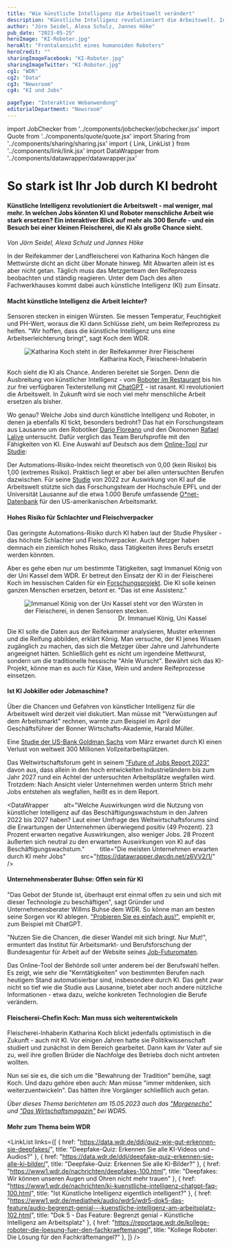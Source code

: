 ```yaml
---
title: "Wie künstliche Intelligenz die Arbeitswelt verändert"
description: "Künstliche Intelligenz revolutioniert die Arbeitswelt. In welchen Jobs könnten KI und Roboter menschliche Arbeit wie stark ersetzen? Ein interaktiver Blick auf mehr als 300 Berufe."
author: "Jörn Seidel, Alexa Schulz, Jannes Höke"
pub_date: "2023-05-25"
heroImage: "KI-Roboter.jpg"
heroAlt: "Frontalansicht eines humanoiden Roboters"
heroCredit: ""
sharingImageFacebook: "KI-Roboter.jpg"
sharingImageTwitter: "KI-Roboter.jpg"
cg1: "WDR"
cg2: "Data"
cg3: "Newsroom"
cg4: "KI und Jobs"

pageType: "Interaktive Webanwendung"
editorialDepartment: "Newsroom"
---
```


import JobChecker from '../components/jobchecker/jobchecker.jsx'
import Quote from '../components/quote/quote.jsx'
import Sharing from '../components/sharing/sharing.jsx'
import { Link, LinkList } from '../components/link/link.jsx'
import DataWrapper from '../components/datawrapper/datawrapper.jsx'

# So stark ist Ihr Job durch KI bedroht
#### Künstliche Intelligenz revolutioniert die Arbeitswelt - mal weniger, mal mehr. In welchen Jobs könnten KI und Roboter menschliche Arbeit wie stark ersetzen? Ein interaktiver Blick auf mehr als 300 Berufe - und ein Besuch bei einer kleinen Fleischerei, die KI als große Chance sieht.

<i>Von Jörn Seidel, Alexa Schulz und Jannes Höke</i>

In der Reifekammer der Landfleischerei von Katharina Koch hängen die Mettwürste dicht an dicht über Monate hinweg. Mit Abwarten allein ist es aber nicht getan. Täglich muss das Metzgerteam den Reifeprozess beobachten und ständig reagieren. Unter dem Dach des alten Fachwerkhauses kommt dabei auch künstliche Intelligenz (KI) zum Einsatz.

#### Macht künstliche Intelligenz die Arbeit leichter?

Sensoren stecken in einigen Würsten. Sie messen Temperatur, Feuchtigkeit und PH-Wert, woraus die KI dann Schlüsse zieht, um beim Reifeprozess zu helfen. "Wir hoffen, dass die künstliche Intelligenz uns eine Arbeitserleichterung bringt", sagt Koch dem WDR.

<figure role="group"><img src="Katharina_Koch.jpg" alt="Katharina Koch steht in der Reifekammer ihrer Fleischerei" /><figcaption style="text-align: end;">Katharina Koch, Fleischerei-Inhaberin</figcaption></figure>

Koch sieht die KI als Chance. Anderen bereitet sie Sorgen. Denn die Ausbreitung von künstlicher Intelligenz - vom [Roboter im Restaurant](https://reportage.wdr.de/kollege-roboter-die-loesung-fuer-den-fachkraeftemangel) bis hin zur frei verfügbaren Texterstellung mit [ChatGPT](https://www.quarks.de/podcast/quarks-daily-spezial-folge-88-was-koennen-chatbots-wie-chatgpt-wirklich-und-was-nicht/) - ist rasant. KI revolutioniert die Arbeitswelt. In Zukunft wird sie noch viel mehr menschliche Arbeit ersetzen als bisher.

Wo genau? Welche Jobs sind durch künstliche Intelligenz und Roboter, in denen ja ebenfalls KI tickt, besonders bedroht? Das hat ein Forschungsteam aus Lausanne um den Robotiker [Dario Floreano](https://people.epfl.ch/dario.floreano) und den Ökonomen [Rafael Lalive](https://wp.unil.ch/hecimpact/people/rafael-lalive/) untersucht. Dafür verglich das Team Berufsprofile mit den Fähigkeiten von KI. Eine Auswahl auf Deutsch aus dem [Online-Tool](http://lis2.epfl.ch/resiliencetorobots/) zur [Studie](https://www.science.org/doi/10.1126/scirobotics.abg5561):

<JobChecker>

Der Automations-Risiko-Index reicht theoretisch von 0,00 (kein Risiko) bis 1,00 (extremes Risiko). Praktisch liegt er aber bei allen untersuchten Berufen dazwischen. Für seine [Studie](https://www.science.org/doi/10.1126/scirobotics.abg5561) von 2022 zur Auswirkung von KI auf die Arbeitswelt stützte sich das Forschungsteam der Hochschule EPFL und der Universität Lausanne auf die etwa 1.000 Berufe umfassende [O*net-Datenbank](https://www.onetcenter.org/database.html) für den US-amerikanischen Arbeitsmarkt.

</JobChecker>

#### Hohes Risiko für Schlachter und Fleischverpacker

Das geringste Automations-Risiko durch KI haben laut der Studie Physiker - das höchste Schlachter und Fleischverpacker. Auch Metzger haben demnach ein ziemlich hohes Risiko, dass Tätigkeiten ihres Berufs ersetzt werden könnten.

Aber es gehe eben nur um bestimmte Tätigkeiten, sagt Immanuel König von der Uni Kassel dem WDR. Er betreut den Einsatz der KI in der Fleischerei Koch im hessischen Calden für ein [Forschungsprojekt](https://www.uni-kassel.de/uni/aktuelles/meldung/2022/11/23/kuenstliche-intelligenz-fuer-ahle-wurst-herstellung?cHash=58245447f47d03cdd4938249fe7e9fad). Die KI solle keinen ganzen Menschen ersetzen, betont er. "Das ist eine Assistenz."

<figure role="group"><img src="Immanuel_Koenig.jpg" alt="Immanuel König von der Uni Kassel steht vor den Würsten in der Fleischerei, in denen Sensoren stecken." /><figcaption style="text-align: end;">Dr. Immanuel König, Uni Kassel</figcaption></figure>

Die KI solle die Daten aus der Reifekammer analysieren, Muster erkennen und die Reifung abbilden, erklärt König. Man versuche, der KI jenes Wissen zugänglich zu machen, das sich die Metzger über Jahre und Jahrhunderte angeeignet hätten. Schließlich geht es nicht um irgendeine Mettwurst, sondern um die traditionelle hessische "Ahle Wurscht". Bewährt sich das KI-Projekt, könne man es auch für Käse, Wein und andere Reifeprozesse einsetzen.

#### Ist KI Jobkiller oder Jobmaschine?

Über die Chancen und Gefahren von künstlicher Intelligenz für die Arbeitswelt wird derzeit viel diskutiert. Man müsse mit "Verwüstungen auf dem Arbeitsmarkt" rechnen, warnte zum Beispiel im April der Geschäftsführer der Bonner Wirtschafts-Akademie, Harald Müller.

Eine [Studie der US-Bank Goldman Sachs](https://www.key4biz.it/wp-content/uploads/2023/03/Global-Economics-Analyst_-The-Potentially-Large-Effects-of-Artificial-Intelligence-on-Economic-Growth-Briggs_Kodnani.pdf) vom März erwartet durch KI einen Verlust von weltweit 300 Millionen Vollzeitarbeitsplätzen.

Das Weltwirtschaftsforum geht in seinem ["Future of Jobs Report 2023"](https://www.weforum.org/reports/the-future-of-jobs-report-2023) davon aus, dass allein in den hoch entwickelten Industrieländern bis zum Jahr 2027 rund ein Achtel der untersuchten Arbeitsplätze wegfallen wird. Trotzdem: Nach Ansicht vieler Unternehmen werden unterm Strich mehr Jobs entstehen als wegfallen, heißt es in dem Report.

<DataWrapper
        alt="Welche Auswirkungen wird die Nutzung von künstlicher Intelligenz auf das Beschäftigungswachstum in den Jahren 2022 bis 2027 haben? Laut einer Umfrage des Weltwirtschaftsforums sind die Erwartungen der Unternehmen überwiegend positiv (49 Prozent). 23 Prozent erwarten negative Auswirkungen, also weniger Jobs. 28 Prozent äußerten sich neutral zu den erwarteten Auswirkungen von KI auf das Beschäftigungswachstum."
        title="Die meisten Unternehmen erwarten durch KI mehr Jobs"
        src="https://datawrapper.dwcdn.net/z6VV2/1/"
    />

#### Unternehmensberater Buhse: Offen sein für KI

"Das Gebot der Stunde ist, überhaupt erst einmal offen zu sein und sich mit dieser Technologie zu beschäftigen", sagt Gründer und Unternehmensberater Willms Buhse dem WDR. So könne man am besten seine Sorgen vor KI ablegen. ["Probieren Sie es einfach aus!"](https://www1.wdr.de/mediathek/audio/wdr5/wdr5-morgenecho-interview/audio-kuenstliche-intelligenz-im-job-probierts-aus-100.html), empiehlt er, zum Beispiel mit ChatGPT.

"Nutzen Sie die Chancen, die dieser Wandel mit sich bringt. Nur Mut!", ermuntert das Institut für Arbeitsmarkt- und Berufsforschung der Bundesagentur für Arbeit auf der Website seines [Job-Futuromaten](https://job-futuromat.iab.de/).

Das Online-Tool der Behörde soll unter anderem bei der Berufswahl helfen. Es zeigt, wie sehr die "Kerntätigkeiten" von bestimmten Berufen nach heutigem Stand automatisierbar sind, insbesondere durch KI. Das geht zwar nicht so tief wie die Studie aus Lausanne, bietet aber noch andere nützliche Informationen - etwa dazu, welche konkreten Technologien die Berufe verändern.

#### Fleischerei-Chefin Koch: Man muss sich weiterentwickeln

Fleischerei-Inhaberin Katharina Koch blickt jedenfalls optimistisch in die Zukunft - auch mit KI. Vor einigen Jahren hatte sie Politikwissenschaft studiert und zunächst in dem Bereich gearbeitet. Dann kam ihr Vater auf sie zu, weil ihre großen Brüder die Nachfolge des Betriebs doch nicht antreten wollten.

Nun sei sie es, die sich um die "Bewahrung der Tradition" bemühe, sagt Koch. Und dazu gehöre eben auch: Man müsse "immer mitdenken, sich weiterzuentwickeln". Das hätten ihre Vorgänger schließlich auch getan.

*Über dieses Thema berichteten am 15.05.2023 auch das ["Morgenecho"](https://www1.wdr.de/mediathek/audio/wdr5/wdr5-morgenecho-interview/audio-kuenstliche-intelligenz-im-job-probierts-aus-100.html) und ["Das Wirtschaftsmagazin"](https://www1.wdr.de/mediathek/audio/wdr5/wdr5-profit-aktuell/audio-ki-in-der-arbeitswelt-fallen-viele-jobs-jetzt-weg-100.html) bei WDR5.*

#### Mehr zum Thema beim WDR

<LinkList links={[
    { href: "https://data.wdr.de/ddj/quiz-wie-gut-erkennen-sie-deepfakes/", title: "Deepfake-Quiz: Erkennen Sie alle KI-Videos und -Audios?" },
    { href: "https://data.wdr.de/ddj/deepfake-quiz-erkennen-sie-alle-ki-bilder/", title: "Deepfake-Quiz: Erkennen Sie alle KI-Bilder?" },
    { href: "https://www1.wdr.de/nachrichten/deepfakes-100.html", title: "Deepfakes: Wir können unseren Augen und Ohren nicht mehr trauen" },
    { href: "https://www1.wdr.de/nachrichten/ki-kuenstliche-intelligenz-chatgpt-faq-100.html", title: "Ist Künstliche Intelligenz eigentlich intelligent?" },
    { href: "https://www1.wdr.de/mediathek/audio/wdr5/wdr5-dok5-das-feature/audio-begrenzt-genial---kuenstliche-intelligenz-am-arbeitsplatz-102.html", title: "Dok 5 - Das Feature: Begrenzt genial - Künstliche Intelligenz am Arbeitsplatz" },
    { href: "https://reportage.wdr.de/kollege-roboter-die-loesung-fuer-den-fachkraeftemangel", title: "Kollege Roboter: Die Lösung für den Fachkräftemangel?" },
]} />

<Sharing twitter facebook mail whatsapp telegram reddit xing linkedin />
